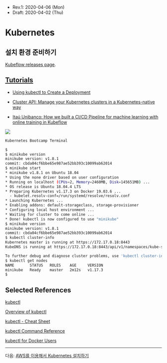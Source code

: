 * Rev.1: 2020-04-06 (Mon)
* Draft: 2020-04-02 (Thu)

# Kubernetes

## 설치 환경 준비하기

[Kubeflow releases page](https://github.com/kubeflow/kfctl/releases/tag/v1.0.1).

## [Tutorials](https://kubernetes.io/docs/tutorials/)

* [Using kubectl to Create a Deployment](https://kubernetes.io/docs/tutorials/kubernetes-basics/deploy-app/deploy-intro/)

* [Cluster API: Manage your Kubernetes clusters in a Kubernetes-native way](https://developer.ibm.com/articles/cluster-api-manage-your-kubernetes-cluster-in-a-kubernetes-way/)

* [Itaú Unibanco: How we built a CI/CD Pipeline for machine learning with online training in Kubeflow](https://cloud.google.com/blog/products/ai-machine-learning/itau-unibanco-how-we-built-a-cicd-pipeline-for-machine-learning-with-online-training-in-kubeflow)

<img src="https://storage.googleapis.com/gweb-cloudblog-publish/images/Itau_concrete_architecture.max-700x700.png">





```bash
Kubernetes Bootcamp Terminal

$
$ minikube version
minikube version: v1.8.1
commit: cbda04cf6bbe65e987ae52bb393c10099ab62014
$ minikube start
* minikube v1.8.1 on Ubuntu 18.04
* Using the none driver based on user configuration
* Running on localhost (CPUs=2, Memory=2460MB, Disk=145651MB) ...
* OS release is Ubuntu 18.04.4 LTS
* Preparing Kubernetes v1.17.3 on Docker 19.03.6 ...
  - kubelet.resolv-conf=/run/systemd/resolve/resolv.conf
* Launching Kubernetes ...
* Enabling addons: default-storageclass, storage-provisioner
* Configuring local host environment ...
* Waiting for cluster to come online ...
* Done! kubectl is now configured to use "minikube"
$ minikube version
minikube version: v1.8.1
commit: cbda04cf6bbe65e987ae52bb393c10099ab62014
$ kubectl cluster-info
Kubernetes master is running at https://172.17.0.18:8443
KubeDNS is running at https://172.17.0.18:8443/api/v1/namespaces/kube-system/services/kube-dns:dns/proxy

To further debug and diagnose cluster problems, use 'kubectl cluster-info dump'.
$ kubectl get nodes
NAME       STATUS   ROLES    AGE     VERSION
minikube   Ready    master   2m12s   v1.17.3
$
```



## Selected References

[kubectl](https://kubernetes.io/docs/reference/kubectl/kubectl/)

[Overview of kubectl](https://kubernetes.io/docs/reference/kubectl/overview/)

[kubectl - Cheat Sheet](https://kubernetes.io/docs/reference/kubectl/cheatsheet/)

[kubectl Command Reference](https://kubernetes.io/docs/reference/generated/kubectl/kubectl-commands)

[kubectl for Docker Users](https://kubernetes.io/docs/reference/kubectl/docker-cli-to-kubectl/)

------

다음: [AWS를 이용해서 Kubernetes 설치하기](INSTALL-Amazon_EKS.md)

